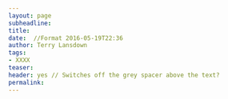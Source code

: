 ```yaml
---
layout: page
subheadline: 
title: 
date:  //Format 2016-05-19T22:36
author: Terry Lansdown
tags:
- XXXX
teaser: 
header: yes // Switches off the grey spacer above the text?
permalink:
---
```




